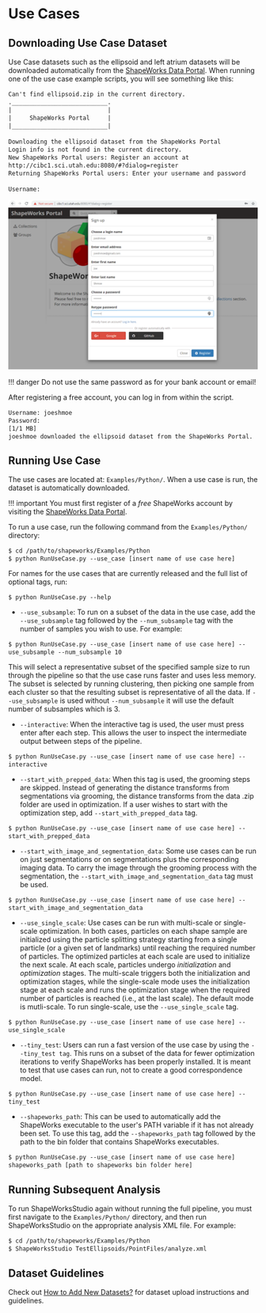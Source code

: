 
# Use Cases


## Downloading Use Case Dataset 

Use Case datasets such as the ellipsoid and left atrium datasets will be downloaded
automatically from the [ShapeWorks Data Portal](http://cibc1.sci.utah.edu:8080/).
When running one of the use case example scripts, you will see something like this:

```
Can't find ellipsoid.zip in the current directory.
.___________________________.
|                           |
|     ShapeWorks Portal     |
|___________________________|

Downloading the ellipsoid dataset from the ShapeWorks Portal
Login info is not found in the current directory.
New ShapeWorks Portal users: Register an account at 
http://cibc1.sci.utah.edu:8080/#?dialog=register
Returning ShapeWorks Portal users: Enter your username and password

Username: 
```

![ShapeWorks Portal Account Registration Screenshot](../img/use-cases/ShapeWorksPortalAccountRegistration.png)

!!! danger
    Do not use the same password as for your bank account or email!  


After registering a free account, you can log in from within the script.

```
Username: joeshmoe
Password:
[1/1 MB]
joeshmoe downloaded the ellipsoid dataset from the ShapeWorks Portal.
```

## Running Use Case

The use cases are located at: `Examples/Python/`. When a use case is run, the dataset is automatically downloaded. 

!!! important
    You must first register of a *free* ShapeWorks account by visiting the [ShapeWorks Data Portal](http://cibc1.sci.utah.edu:8080/).

To run a use case, run the following command from the `Examples/Python/` directory:

```
$ cd /path/to/shapeworks/Examples/Python
$ python RunUseCase.py --use_case [insert name of use case here]
```

For names for the use cases that are currently released and the full list of optional tags, run:

```
$ python RunUseCase.py --help
```
            
* `--use_subsample`: To run on a subset of the data in the use case, add the `--use_subsample` tag followed by the `--num_subsample` tag with the number of samples you wish to use. For example:

```
$ python RunUseCase.py --use_case [insert name of use case here] --use_subsample --num_subsample 10
```

This will select a representative subset of the specified sample size to run through the pipeline so that the use case runs faster and uses less memory. The subset is selected by running clustering, then picking one sample from each cluster so that the resulting subset is representative of all the data. If `--use_subsample` is used without `--num_subsample` it will use the default number of subsamples which is 3.

* `--interactive`: When the interactive tag is used, the user must press enter after each step. This allows the user to inspect the intermediate output between steps of the pipeline.

```
$ python RunUseCase.py --use_case [insert name of use case here] --interactive
```

* `--start_with_prepped_data`: When this tag is used, the grooming steps are skipped. Instead of generating the distance transforms from segmentations via grooming, the distance transforms from the data .zip folder are used in optimization. If a user wishes to start with the optimization step, add `--start_with_prepped_data` tag.

```
$ python RunUseCase.py --use_case [insert name of use case here] --start_with_prepped_data
```
           
* `--start_with_image_and_segmentation_data`: Some use cases can be run on just segmentations or on segmentations plus the corresponding imaging data. To carry the image through the grooming process with the segmentation, the `--start_with_image_and_segmentation_data` tag must be used.

```
$ python RunUseCase.py --use_case [insert name of use case here] --start_with_image_and_segmentation_data
```
          
* `--use_single_scale`: Use cases can be run with multi-scale or single-scale optimization. In both cases, particles on each shape sample are initialized using the particle splitting strategy starting from a single particle (or a given set of landmarks) until reaching the required number of particles. The optimized particles at each scale are used to initialize the next scale. At each scale, particles undergo *initialization* and *optimization* stages. The multi-scale triggers both the initialization and optimization stages, while the single-scale mode uses the initialization stage at each scale and runs the optimization stage when the required number of particles is reached (i.e., at the last scale). The default mode is mutli-scale. To run single-scale, use the `--use_single_scale` tag.

```
$ python RunUseCase.py --use_case [insert name of use case here] --use_single_scale
```
         
* `--tiny_test`: Users can run a fast version of the use case by using the `--tiny_test tag`. This runs on a subset of the data for fewer optimization iterations to verify ShapeWorks has been properly installed. It is meant to test that use cases can run, not to create a good correspondence model.

```
$ python RunUseCase.py --use_case [insert name of use case here] --tiny_test
```
           
* `--shapeworks_path`: This can be used to automatically add the ShapeWorks executable to the user's PATH variable if it has not already been set. To use this tag, add the `--shapeworks_path` tag followed by the path to the bin folder that contains ShapeWorks executables.

```
$ python RunUseCase.py --use_case [insert name of use case here] shapeworks_path [path to shapeworks bin folder here]
```

## Running Subsequent Analysis

To run ShapeWorksStudio again without running the full pipeline, you must first navigate to the `Examples/Python/` directory, and then run ShapeWorksStudio on the appropriate analysis XML file.  For example:

```
$ cd /path/to/shapeworks/Examples/Python
$ ShapeWorksStudio TestEllipsoids/PointFiles/analyze.xml
```    

## Dataset Guidelines

Check out [How to Add New Datasets?](../dev/datasets.md) for dataset upload instructions and guidelines. 

